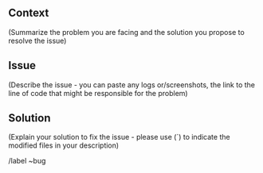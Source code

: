 ## Context

(Summarize the problem you are facing and the solution you propose to resolve the issue)

## Issue

(Describe the issue - you can paste any logs or/screenshots, the link to the line of code that might be responsible for the problem)

## Solution

(Explain your solution to fix the issue - please use (`) to indicate the modified files in your description)



/label ~bug